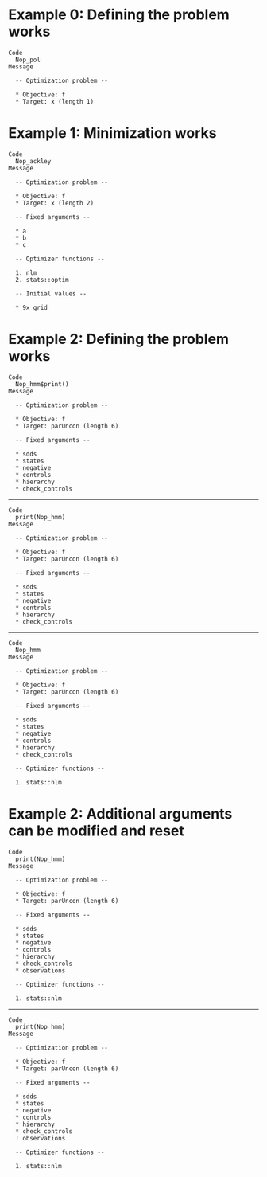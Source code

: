 # Example 0: Defining the problem works

    Code
      Nop_pol
    Message
      
      -- Optimization problem --
      
      * Objective: f
      * Target: x (length 1)

# Example 1: Minimization works

    Code
      Nop_ackley
    Message
      
      -- Optimization problem --
      
      * Objective: f
      * Target: x (length 2)
      
      -- Fixed arguments --
      
      * a
      * b
      * c
      
      -- Optimizer functions --
      
      1. nlm
      2. stats::optim
      
      -- Initial values --
      
      * 9x grid

# Example 2: Defining the problem works

    Code
      Nop_hmm$print()
    Message
      
      -- Optimization problem --
      
      * Objective: f
      * Target: parUncon (length 6)
      
      -- Fixed arguments --
      
      * sdds
      * states
      * negative
      * controls
      * hierarchy
      * check_controls

---

    Code
      print(Nop_hmm)
    Message
      
      -- Optimization problem --
      
      * Objective: f
      * Target: parUncon (length 6)
      
      -- Fixed arguments --
      
      * sdds
      * states
      * negative
      * controls
      * hierarchy
      * check_controls

---

    Code
      Nop_hmm
    Message
      
      -- Optimization problem --
      
      * Objective: f
      * Target: parUncon (length 6)
      
      -- Fixed arguments --
      
      * sdds
      * states
      * negative
      * controls
      * hierarchy
      * check_controls
      
      -- Optimizer functions --
      
      1. stats::nlm

# Example 2: Additional arguments can be modified and reset

    Code
      print(Nop_hmm)
    Message
      
      -- Optimization problem --
      
      * Objective: f
      * Target: parUncon (length 6)
      
      -- Fixed arguments --
      
      * sdds
      * states
      * negative
      * controls
      * hierarchy
      * check_controls
      * observations
      
      -- Optimizer functions --
      
      1. stats::nlm

---

    Code
      print(Nop_hmm)
    Message
      
      -- Optimization problem --
      
      * Objective: f
      * Target: parUncon (length 6)
      
      -- Fixed arguments --
      
      * sdds
      * states
      * negative
      * controls
      * hierarchy
      * check_controls
      ! observations
      
      -- Optimizer functions --
      
      1. stats::nlm

